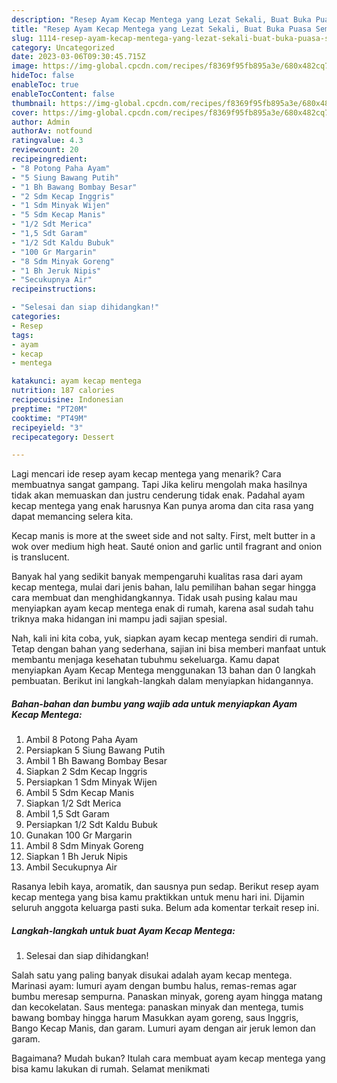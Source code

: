 ```yaml
---
description: "Resep Ayam Kecap Mentega yang Lezat Sekali, Buat Buka Puasa Sempurna"
title: "Resep Ayam Kecap Mentega yang Lezat Sekali, Buat Buka Puasa Sempurna"
slug: 1114-resep-ayam-kecap-mentega-yang-lezat-sekali-buat-buka-puasa-sempurna
category: Uncategorized
date: 2023-03-06T09:30:45.715Z
image: https://img-global.cpcdn.com/recipes/f8369f95fb895a3e/680x482cq70/ayam-kecap-mentega-foto-resep-utama.jpg
hideToc: false
enableToc: true
enableTocContent: false
thumbnail: https://img-global.cpcdn.com/recipes/f8369f95fb895a3e/680x482cq70/ayam-kecap-mentega-foto-resep-utama.jpg
cover: https://img-global.cpcdn.com/recipes/f8369f95fb895a3e/680x482cq70/ayam-kecap-mentega-foto-resep-utama.jpg
author: Admin
authorAv: notfound
ratingvalue: 4.3
reviewcount: 20
recipeingredient:
- "8 Potong Paha Ayam"
- "5 Siung Bawang Putih"
- "1 Bh Bawang Bombay Besar"
- "2 Sdm Kecap Inggris"
- "1 Sdm Minyak Wijen"
- "5 Sdm Kecap Manis"
- "1/2 Sdt Merica"
- "1,5 Sdt Garam"
- "1/2 Sdt Kaldu Bubuk"
- "100 Gr Margarin"
- "8 Sdm Minyak Goreng"
- "1 Bh Jeruk Nipis"
- "Secukupnya Air"
recipeinstructions:

- "Selesai dan siap dihidangkan!"
categories:
- Resep
tags:
- ayam
- kecap
- mentega

katakunci: ayam kecap mentega 
nutrition: 187 calories
recipecuisine: Indonesian
preptime: "PT20M"
cooktime: "PT49M"
recipeyield: "3"
recipecategory: Dessert

---
```



Lagi mencari ide resep ayam kecap mentega yang menarik? Cara membuatnya sangat gampang. Tapi Jika keliru mengolah maka hasilnya tidak akan memuaskan dan justru cenderung tidak enak. Padahal ayam kecap mentega yang enak harusnya Kan punya aroma dan cita rasa yang dapat memancing selera kita.


Kecap manis is more at the sweet side and not salty. First, melt butter in a wok over medium high heat. Sauté onion and garlic until fragrant and onion is translucent.

Banyak hal yang sedikit banyak mempengaruhi kualitas rasa dari ayam kecap mentega, mulai dari jenis bahan, lalu pemilihan bahan segar hingga cara membuat dan menghidangkannya. Tidak usah pusing kalau mau menyiapkan ayam kecap mentega enak di rumah, karena asal sudah tahu triknya maka hidangan ini mampu jadi sajian spesial.


Nah, kali ini kita coba, yuk, siapkan ayam kecap mentega sendiri di rumah. Tetap dengan bahan yang sederhana, sajian ini bisa memberi manfaat untuk membantu menjaga kesehatan tubuhmu sekeluarga. Kamu dapat menyiapkan Ayam Kecap Mentega menggunakan 13 bahan dan 0 langkah pembuatan. Berikut ini langkah-langkah dalam menyiapkan hidangannya.

<!--inarticleads1-->

##### Bahan-bahan dan bumbu yang wajib ada untuk menyiapkan Ayam Kecap Mentega:

1. Ambil 8 Potong Paha Ayam
1. Persiapkan 5 Siung Bawang Putih
1. Ambil 1 Bh Bawang Bombay Besar
1. Siapkan 2 Sdm Kecap Inggris
1. Persiapkan 1 Sdm Minyak Wijen
1. Ambil 5 Sdm Kecap Manis
1. Siapkan 1/2 Sdt Merica
1. Ambil 1,5 Sdt Garam
1. Persiapkan 1/2 Sdt Kaldu Bubuk
1. Gunakan 100 Gr Margarin
1. Ambil 8 Sdm Minyak Goreng
1. Siapkan 1 Bh Jeruk Nipis
1. Ambil Secukupnya Air


Rasanya lebih kaya, aromatik, dan sausnya pun sedap. Berikut resep ayam kecap mentega yang bisa kamu praktikkan untuk menu hari ini. Dijamin seluruh anggota keluarga pasti suka. Belum ada komentar terkait resep ini. 

<!--inarticleads2-->

##### Langkah-langkah untuk buat Ayam Kecap Mentega:


1. Selesai dan siap dihidangkan!

Salah satu yang paling banyak disukai adalah ayam kecap mentega. Marinasi ayam: lumuri ayam dengan bumbu halus, remas-remas agar bumbu meresap sempurna. Panaskan minyak, goreng ayam hingga matang dan kecokelatan. Saus mentega: panaskan minyak dan mentega, tumis bawang bombay hingga harum Masukkan ayam goreng, saus Inggris, Bango Kecap Manis, dan garam. Lumuri ayam dengan air jeruk lemon dan garam. 

Bagaimana? Mudah bukan? Itulah cara membuat ayam kecap mentega yang bisa kamu lakukan di rumah. Selamat menikmati
